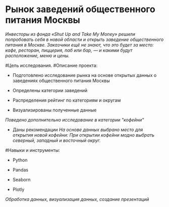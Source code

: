 # Рынок заведений общественного питания Москвы

*Инвесторы из фонда «Shut Up and Take My Money» решили попробовать себя в новой области и открыть заведение общественного питания в Москве. Заказчики ещё не знают, что это будет за место: кафе, ресторан, пиццерия, паб или бар, — и какими будут расположение, меню и цены.*

#Цель исследования.
#Описание проекта:

- Подготовлено исследование рынка на основе открытых данных о заведениях общественного питания Москвы

- Определены категории заведений

- Распределения рейтинг по категориям и округам

- Визуализированы полученные данные

*Поведено дополнительно исследование в категории "кофейни"*

- Даны рекомендации
 *На основе данных выбрано место для открытия новой кофейни: При открытии кофейни модно выбрать северный, западный и восточный округ.*

#Навыки и инструменты:
- Python

- Pandas

- Seaborn

- Plotly

*Обработка данных, визуализация данных, создание презентаций*